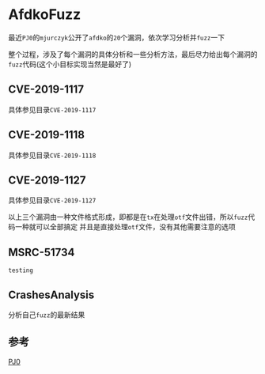 # AfdkoFuzz

最近`PJ0`的`mjurczyk`公开了`afdko`的`20`个漏洞，依次学习分析并`fuzz`一下

整个过程，涉及了每个漏洞的具体分析和一些分析方法，最后尽力给出每个漏洞的`fuzz`代码(这个小目标实现当然是最好了)

## CVE-2019-1117


具体参见目录`CVE-2019-1117`


## CVE-2019-1118


具体参见目录`CVE-2019-1118`


## CVE-2019-1127


具体参见目录`CVE-2019-1127`


以上三个漏洞由一种文件格式形成，即都是在`tx`在处理`otf`文件出错，所以`fuzz`代码一种就可以全部搞定
并且是直接处理`otf`文件，没有其他需要注意的选项


## MSRC-51734

`testing`



## CrashesAnalysis

分析自己`fuzz`的最新结果

## 参考


[PJ0](https://bugs.chromium.org/p/project-zero/issues/list?can=1&q=finder%3Amjurczyk+reported%3A2019-apr-26)